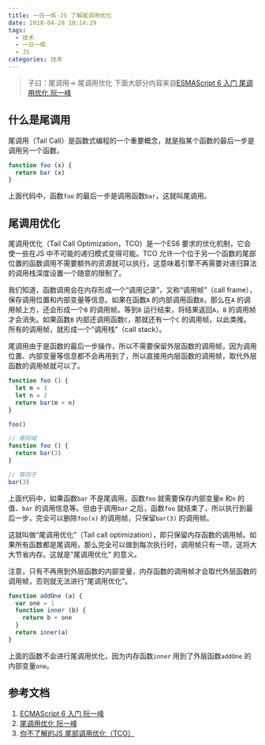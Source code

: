 ```yaml
---
title: 一日一练-JS 了解尾调用优化
date: 2018-04-28 10:14:29
tags:
  - 技术
  - 一日一练
  - JS
categories: 技术
---
```


> 子曰：尾调用-> 尾调用优化
> 下面大部分内容来自[ESMAScript 6 入门 尾调用优化 阮一峰](http://es6.ruanyifeng.com/#docs/function#%E5%B0%BE%E8%B0%83%E7%94%A8%E4%BC%98%E5%8C%96)

## 什么是尾调用
尾调用（Tail Call）是函数式编程的一个重要概念，就是指某个函数的最后一步是调用另一个函数。
```js
function foo (x) {
  return bar (x)
}
```
上面代码中，函数`foo` 的最后一步是调用函数`bar`，这就叫尾调用。

<!--more-->

## 尾调用优化
尾调用优化（Tail Call Optimization，TCO）是一个ES6 要求的优化机制，它会使一些在JS 中不可能的递归模式变得可能。TCO 允许一个位于另一个函数的尾部位置的函数调用不需要额外的资源就可以执行，这意味着引擎不再需要对递归算法的调用栈深度设置一个随意的限制了。

我们知道，函数调用会在内存形成一个“调用记录”，又称“调用帧”（call frame），保存调用位置和内部变量等信息。如果在函数`A` 的内部调用函数`B`，那么在`A` 的调用帧上方，还会形成一个`B` 的调用帧。等到`B` 运行结束，将结果返回`A`，`B` 的调用帧才会消失。如果函数`B` 内部还调用函数`C`，那就还有一个`C` 的调用帧，以此类推。所有的调用帧，就形成一个“调用栈”（call stack）。

尾调用由于是函数的最后一步操作，所以不需要保留外层函数的调用帧，因为调用位置、内部变量等信息都不会再用到了，所以直接用内层函数的调用帧，取代外层函数的调用帧就可以了。
```js
function foo () {
  let m = 1
  let n = 2
  return bar(m + n)
}

foo()

// 等同域
function foo () {
  return bar(3)
}

// 等同于
bar(3)
```
上面代码中，如果函数`bar` 不是尾调用，函数`foo` 就需要保存内部变量`m` 和`n` 的值、`bar` 的调用信息等。但由于调用`bar` 之后，函数`foo` 就结束了，所以执行到最后一步，完全可以删除`foo(x)` 的调用帧，只保留`bar(3)` 的调用帧。

这就叫做“尾调用优化”（Tail call optimization），即只保留内存函数的调用帧。如果所有函数都是尾调用，那么完全可以做到每次执行时，调用帧只有一项，这将大大节省内存。这就是"尾调用优化" 的意义。

注意，只有不再用到外层函数的内部变量，内存函数的调用帧才会取代外层函数的调用帧，否则就无法进行“尾调用优化”。
```js
function addOne (a) {
  var one = 1
  function inner (b) {
    return b + one
  }
  return inner(a)
}
```
上面的函数不会进行尾调用优化，因为内存函数`inner` 用到了外层函数`addOne` 的内部变量`one`。

## 参考文档
1. [ECMAScript 6 入门 阮一峰](http://es6.ruanyifeng.com/#docs/function)
2. [尾调用优化 阮一峰](http://www.ruanyifeng.com/blog/2015/04/tail-call.html)
2. [你不了解的JS 尾部调用优化（TCO）](https://github.com/JobbyM/You-Dont-Know-JS/blob/1ed-zh-CN/async%20%26%20performance/ch6.md#%E5%B0%BE%E9%83%A8%E8%B0%83%E7%94%A8%E4%BC%98%E5%8C%96-tco)
